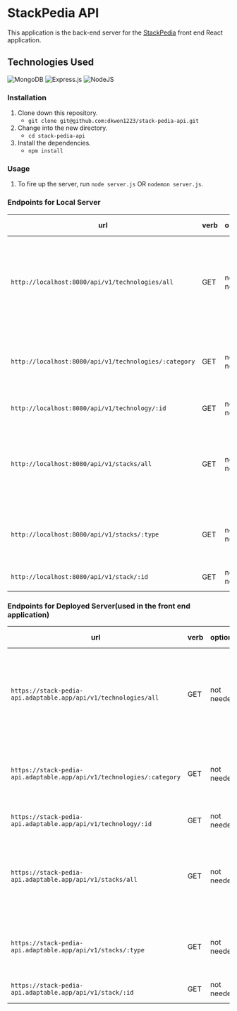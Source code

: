 # StackPedia API

This application is the back-end server for the [StackPedia](https://github.com/dkwon1223/stack-pedia-ui) front end React application. 

## Technologies Used
![MongoDB](https://img.shields.io/badge/MongoDB-%234ea94b.svg?style=for-the-badge&logo=mongodb&logoColor=white) 
![Express.js](https://img.shields.io/badge/express.js-%23404d59.svg?style=for-the-badge&logo=express&logoColor=%2361DAFB)
![NodeJS](https://img.shields.io/badge/node.js-6DA55F?style=for-the-badge&logo=node.js&logoColor=white)

### Installation

1. Clone down this repository.
    - `git clone git@github.com:dkwon1223/stack-pedia-api.git`
2. Change into the new directory.
    - `cd stack-pedia-api`
3. Install the dependencies.
    - `npm install`

### Usage

1. To fire up the server, run `node server.js` OR `nodemon server.js`.

### Endpoints for Local Server

| url | verb | options | sample response |
| ----|------|---------|---------------- |
| `http://localhost:8080/api/v1/technologies/all` | GET | not needed | Array of all existing technologies: `[{ _id: 5, name: 'Python', type: 'Programming Language'...}, {_id: 6, name: "Java", type: "Programming Language"...}, ... ]` |
| `http://localhost:8080/api/v1/technologies/:category` | GET | not needed | Array of technologies sorted by category: `[{overall_type: <category>}, {overall_type: <category>}... ]` |
| `http://localhost:8080/api/v1/technology/:id` | GET | not needed | Single technology by id: `{_id: <id>...}` |
| `http://localhost:8080/api/v1/stacks/all` | GET | not needed | Array of all existing stacks: `[{ _id: 5, name: 'MERN Stack', type: 'fullstack'...}, {_id: 6, name: "LAMP Stack", type: "fullstack"...}, ... ]` |
| `http://localhost:8080/api/v1/stacks/:type` | GET | not needed | Array of stacks sorted by category: `[{overall_type: <category>}, {overall_type: <category>}... ]` |
| `http://localhost:8080/api/v1/stack/:id` | GET | not needed | Single stack by id: `{_id: <id>...}` |

### Endpoints for Deployed Server(used in the front end application)

| url | verb | options | sample response |
| ----|------|---------|---------------- |
| `https://stack-pedia-api.adaptable.app/api/v1/technologies/all` | GET | not needed | Array of all existing technologies: `[{ _id: 5, name: 'Python', type: 'Programming Language'...}, {_id: 6, name: "Java", type: "Programming Language"...}, ... ]` |
| `https://stack-pedia-api.adaptable.app/api/v1/technologies/:category` | GET | not needed | Array of technologies sorted by category: `[{overall_type: <category>}, {overall_type: <category>}... ]` |
| `https://stack-pedia-api.adaptable.app/api/v1/technology/:id` | GET | not needed | Single technology by id: `{_id: <id>...}` |
| `https://stack-pedia-api.adaptable.app/api/v1/stacks/all` | GET | not needed | Array of all existing stacks: `[{ _id: 5, name: 'MERN Stack', type: 'fullstack'...}, {_id: 6, name: "LAMP Stack", type: "fullstack"...}, ... ]` |
| `https://stack-pedia-api.adaptable.app/api/v1/stacks/:type` | GET | not needed | Array of stacks sorted by category: `[{overall_type: <category>}, {overall_type: <category>}... ]` |
| `https://stack-pedia-api.adaptable.app/api/v1/stack/:id` | GET | not needed | Single stack by id: `{_id: <id>...}` |
